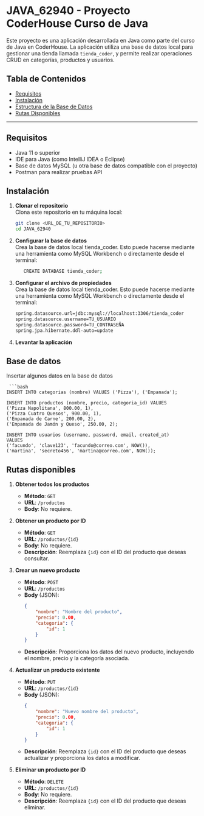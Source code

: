 
# JAVA_62940 - Proyecto CoderHouse Curso de Java

Este proyecto es una aplicación desarrollada en Java como parte del curso de Java en CoderHouse. La aplicación utiliza una base de datos local para gestionar una tienda llamada `tienda_coder`, y permite realizar operaciones CRUD en categorías, productos y usuarios.

## Tabla de Contenidos

- [Requisitos](#requisitos)
- [Instalación](#instalación)
- [Estructura de la Base de Datos](#Base-de-datos)
- [Rutas Disponibles](#Rutas-disponibles)


---

## Requisitos

- Java 11 o superior
- IDE para Java (como IntelliJ IDEA o Eclipse)
- Base de datos MySQL (u otra base de datos compatible con el proyecto)
- Postman para realizar pruebas API

## Instalación

1. **Clonar el repositorio**  
   Clona este repositorio en tu máquina local:

   ```bash
   git clone <URL_DE_TU_REPOSITORIO>
   cd JAVA_62940


2. **Configurar la base de datos**  
Crea la base de datos local tienda_coder. Esto puede hacerse mediante una herramienta como MySQL Workbench o directamente desde el terminal:

    ```bash
       CREATE DATABASE tienda_coder;   


3. **Configurar el archivo de propiedades**  
Crea la base de datos local tienda_coder. Esto puede hacerse mediante una herramienta como MySQL Workbench o directamente desde el terminal:

    ```bash
    spring.datasource.url=jdbc:mysql://localhost:3306/tienda_coder
    spring.datasource.username=TU_USUARIO
    spring.datasource.password=TU_CONTRASEÑA
    spring.jpa.hibernate.ddl-auto=update
   
4. **Levantar la aplicación**  

## Base de datos
Insertar algunos datos en la base de datos

     ```bash
    INSERT INTO categorias (nombre) VALUES ('Pizza'), ('Empanada');
    
    INSERT INTO productos (nombre, precio, categoria_id) VALUES 
    ('Pizza Napolitana', 800.00, 1),
    ('Pizza Cuatro Quesos', 900.00, 1),
    ('Empanada de Carne', 200.00, 2),
    ('Empanada de Jamón y Queso', 250.00, 2);

    INSERT INTO usuarios (username, password, email, created_at)
    VALUES
    ('facundo', 'clave123', 'facundo@correo.com', NOW()),
    ('martina', 'secreto456', 'martina@correo.com', NOW());      

## Rutas disponibles

1. **Obtener todos los productos**
    - **Método**: `GET`
    - **URL**: `/productos`
    - **Body**: No requiere.
   

2. **Obtener un producto por ID**
    - **Método**: `GET`
    - **URL**: `/productos/{id}`
    - **Body**: No requiere.
    - **Descripción**: Reemplaza `{id}` con el ID del producto que deseas consultar.


3. **Crear un nuevo producto**
    - **Método**: `POST`
    - **URL**: `/productos`
    - **Body** (JSON):
      ```json
      {
          "nombre": "Nombre del producto",
          "precio": 0.00,
          "categoria": {
              "id": 1
          }
      }
      ```
    - **Descripción**: Proporciona los datos del nuevo producto, incluyendo el nombre, precio y la categoría asociada.


4. **Actualizar un producto existente**
    - **Método**: `PUT`
    - **URL**: `/productos/{id}`
    - **Body** (JSON):
      ```json
      {
          "nombre": "Nuevo nombre del producto",
          "precio": 0.00,
          "categoria": {
              "id": 1
          }
      }
      ```
    - **Descripción**: Reemplaza `{id}` con el ID del producto que deseas actualizar y proporciona los datos a modificar.


5. **Eliminar un producto por ID**
    - **Método**: `DELETE`
    - **URL**: `/productos/{id}`
    - **Body**: No requiere.
    - **Descripción**: Reemplaza `{id}` con el ID del producto que deseas eliminar.
